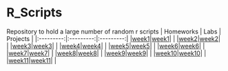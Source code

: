 # R_Scripts
Repository to hold a large number of random r scripts
| Homeworks | Labs      | Projects  |
|:---------:|:---------:|:---------:|
|[week1](Lab/Week1)|[week1](Lab/Week1)|      |
|[week2](Homework/Week2)|[week2](Lab/Week2)|      |
|[week3](Homework/Week3)|[week3](Lab/Week3)|      |
|[week4](Homework/Week4)|[week4](Lab/Week4)|      |
|[week5](Homework/Week5)|[week5](Lab/Week5)|      |
|[week6](Homework/Week6)|[week6](Lab/Week6)|      |
|[week7](Homework/Week7)|[week7](Lab/Week7)|      |
|[week8](Homework/Week8)|[week8](Lab/Week8)|      |
|[week9](Homework/Week9)|[week9](Lab/Week9)|      |
|[week10](Homework/Week10)|[week10](Lab/Week10)|      |
|[week11](Homework/Week11)|[week11](Lab/Week11)|      |
